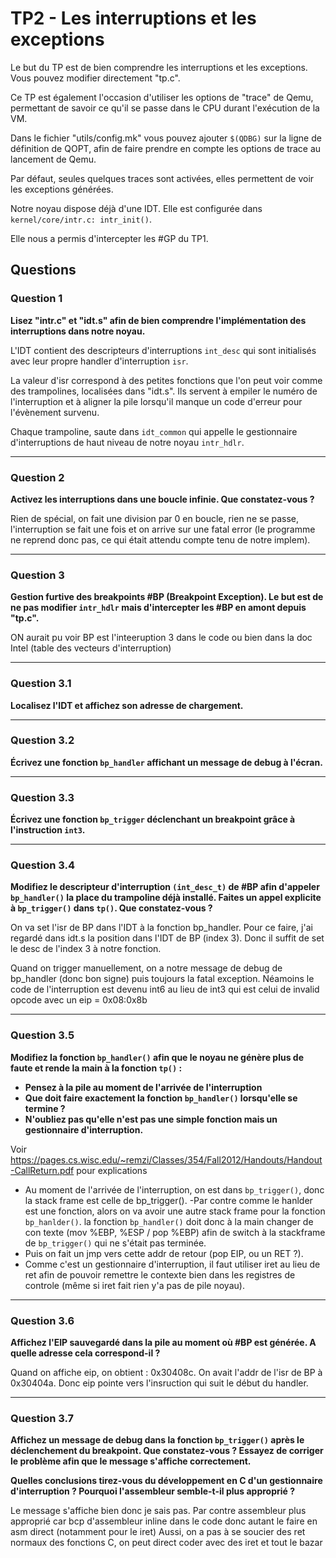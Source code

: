 # TP2 - Les interruptions et les exceptions

Le but du TP est de bien comprendre les interruptions et les exceptions. Vous pouvez modifier directement "tp.c".

Ce TP est également l'occasion d'utiliser les options de "trace" de Qemu, permettant de savoir ce qu'il se passe dans le CPU durant l'exécution de la VM.

Dans le fichier "utils/config.mk" vous pouvez ajouter `$(QDBG)` sur la ligne de définition de QOPT, afin de faire prendre en compte les options de trace au lancement de Qemu.

Par défaut, seules quelques traces sont activées, elles permettent de voir les exceptions générées.

Notre noyau dispose déjà d'une IDT. Elle est configurée dans `kernel/core/intr.c: intr_init()`.

Elle nous a permis d'intercepter les #GP du TP1.


## Questions

### Question 1

**Lisez "intr.c" et "idt.s" afin de bien comprendre l'implémentation des interruptions dans notre noyau.**

L'IDT contient des descripteurs d'interruptions `int_desc` qui sont initialisés avec leur propre handler d'interruption `isr`.

La valeur d'isr correspond à des petites fonctions que l'on peut voir comme des trampolines, localisées dans "idt.s". Ils servent à empiler le numéro de l'interruption et à aligner la pile lorsqu'il manque un code d'erreur pour l'évènement survenu.

Chaque trampoline, saute dans `idt_common` qui appelle le gestionnaire d'interruptions de haut niveau de notre noyau `intr_hdlr`.

---

### Question 2

**Activez les interruptions dans une boucle infinie. Que constatez-vous ?**

Rien de spécial, on fait une division par 0 en boucle, rien ne se passe, l'interruption se fait une fois et on arrive sur une fatal error (le programme ne reprend donc pas, ce qui était attendu compte tenu de notre implem).

---

### Question 3

**Gestion furtive des breakpoints #BP (Breakpoint Exception). Le but est de ne pas modifier `intr_hdlr` mais d'intercepter les #BP en amont depuis "tp.c".**


ON aurait pu voir BP est l'inteeruption 3 dans le code ou bien dans la doc Intel (table des vecteurs d'interruption)

---

### Question 3.1

**Localisez l'IDT et affichez son adresse de chargement.**

---

### Question 3.2

**Écrivez une fonction `bp_handler` affichant un message de debug à l'écran.**

---

### Question 3.3

**Écrivez une fonction `bp_trigger` déclenchant un breakpoint grâce à l'instruction `int3`.**

---

### Question 3.4

**Modifiez le descripteur d'interruption `(int_desc_t)` de #BP afin d'appeler `bp_handler()` la place du trampoline déjà installé. Faites un appel explicite à `bp_trigger()` dans `tp()`. Que constatez-vous ?**

On va set l'isr de BP dans l'IDT à la fonction bp_handler. Pour ce faire, j'ai regardé dans idt.s la position dans l'IDT de BP (index 3). Donc il suffit de set le desc de l'index 3 à notre fonction.

Quand on trigger manuellement, on a notre message de debug de bp_handler (donc bon signe) puis toujours la fatal exception. Néamoins le code de l'interruption est devenu int6 au lieu de int3 qui est celui de invalid opcode avec un eip = 0x08:0x8b


---

### Question 3.5

**Modifiez la fonction `bp_handler()` afin que le noyau ne génère plus de faute et rende la main à la fonction `tp()` :**
 - **Pensez à la pile au moment de l'arrivée de l'interruption**
 - **Que doit faire exactement la fonction `bp_handler()` lorsqu'elle se termine ?**
 - **N'oubliez pas qu'elle n'est pas une simple fonction mais un gestionnaire d'interruption.**


Voir https://pages.cs.wisc.edu/~remzi/Classes/354/Fall2012/Handouts/Handout-CallReturn.pdf pour explications


- Au moment de l'arrivée de l'interruption, on est dans `bp_trigger()`,  donc la stack frame est celle de bp_trigger().
-Par contre comme le hanlder est une fonction, alors on va avoir une autre stack frame pour la fonction `bp_hanlder()`. la fonction `bp_handler()` doit donc à la main changer de con texte (mov %EBP, %ESP / pop %EBP) afin de switch à la stackframe de `bp_trigger()` qui ne s'était pas terminée.
- Puis on fait un jmp vers cette addr de retour (pop EIP, ou un RET ?).
- Comme c'est un gestionnaire d'interruption, il faut utiliser iret au lieu de ret afin de pouvoir remettre le contexte bien dans les registres de controle (même si iret fait rien y'a pas de pile noyau).

---

### Question 3.6

**Affichez l'EIP sauvegardé dans la pile au moment où #BP est générée. A quelle adresse cela correspond-il ?**

Quand on affiche eip, on obtient : 0x30408c. On avait l'addr de l'isr de BP à 0x30404a. Donc eip pointe vers l'insruction qui suit le début du handler.

---

### Question 3.7

**Affichez un message de debug dans la fonction `bp_trigger()` après le déclenchement du breakpoint. Que constatez-vous ? Essayez de corriger le problème afin que le message s'affiche correctement.**

**Quelles conclusions tirez-vous du développement en C d'un gestionnaire d'interruption ? Pourquoi l'assembleur semble-t-il plus approprié ?**

Le message s'affiche bien donc je sais pas. Par contre assembleur plus approprié car bcp d'assembleur inline dans le code donc autant le faire en asm direct (notamment pour le iret)
Aussi, on a pas à se soucier des ret normaux des fonctions C, on peut direct coder avec des iret et tout le bazar


